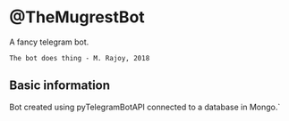 # @TheMugrestBot

A fancy telegram bot.

```The bot does thing - M. Rajoy, 2018```

## Basic information

Bot created using pyTelegramBotAPI connected to a database in Mongo.`
